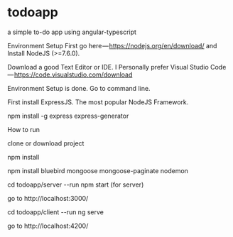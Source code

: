 
# todoapp
a simple to-do app using angular-typescript

Environment Setup
First go here — https://nodejs.org/en/download/ and Install NodeJS (>=7.6.0).

Download a good Text Editor or IDE. I Personally prefer Visual Studio Code — https://code.visualstudio.com/download

Environment Setup is done. Go to command line.

First install ExpressJS. The most popular NodeJS Framework.

npm install -g express express-generator

How to run

clone or download project

npm install

npm install bluebird mongoose mongoose-paginate nodemon

cd todoapp/server --run npm start (for server)

go to http://localhost:3000/

cd todoapp/client --run ng serve

go to http://localhost:4200/
